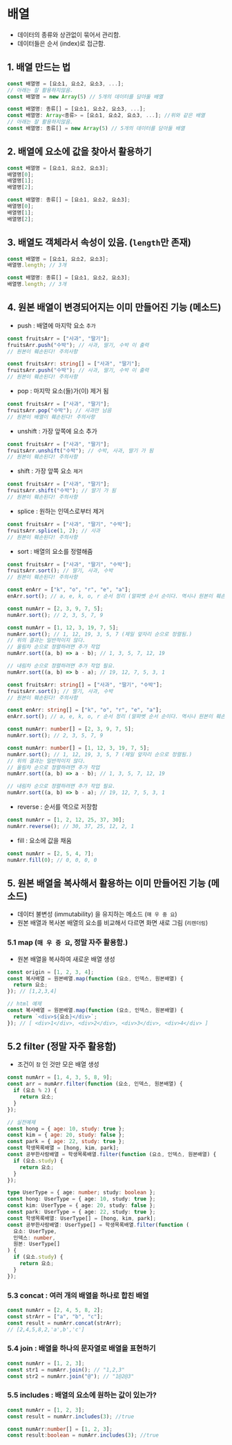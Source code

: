 # 배열

- 데이터의 종류와 상관없이 묶어서 관리함.
- 데이터들은 순서 (index)로 접근함.

## 1. 배열 만드는 법

```js
const 배열명 = [요소1, 요소2, 요소3, ...];
// 아래는 잘 활용하지않음.
const 배열명 = new Array(5) // 5개의 데이터를 담아둘 배열
```

```ts
const 배열명: 종류[] = [요소1, 요소2, 요소3, ...];
const 배열명: Array<종류> = [요소1, 요소2, 요소3, ...]; //위와 같은 배열
// 아래는 잘 활용하지않음.
const 배열명: 종류[] = new Array(5) // 5개의 데이터를 담아둘 배열
```

## 2. 배열에 요소에 값을 찾아서 활용하기

```js
const 배열명 = [요소1, 요소2, 요소3];
배열명[0];
배열명[1];
배열명[2];
```

```ts
const 배열명: 종류[] = [요소1, 요소2, 요소3];
배열명[0];
배열명[1];
배열명[2];
```

## 3. 배열도 객체라서 속성이 있음. (`length`만 존재)

```js
const 배열명 = [요소1, 요소2, 요소3];
배열명.length; // 3개
```

```ts
const 배열명: 종류[] = [요소1, 요소2, 요소3];
배열명.length; // 3개
```

## 4. 원본 배열이 변경되어지는 이미 만들어진 기능 (메소드)

- push : 배열에 마지막 요소 `추가`

```js
const fruitsArr = ["사과", "딸기"];
fruitsArr.push("수박"); // 사과, 딸기, 수박 이 출력
// 원본이 훼손된다! 주의사항
```

```ts
const fruitsArr: string[] = ["사과", "딸기"];
fruitsArr.push("수박"); // 사과, 딸기, 수박 이 출력
// 원본이 훼손된다! 주의사항
```

- pop : 마지막 요소(들)가(이) 제거 됨

```js
const fruitsArr = ["사과", "딸기"];
fruitsArr.pop("수박"); // 사과만 남음
// 원본이 배열이 훼손된다! 주의사항
```

- unshift : 가장 앞쪽에 요소 추가

```js
const fruitsArr = ["사과", "딸기"];
fruitsArr.unshift("수박"); // 수박, 사과, 딸기 가 됨
// 원본이 훼손된다! 주의사항
```

- shift : 가장 앞쪽 요소 `제거`

```js
const fruitsArr = ["사과", "딸기"];
fruitsArr.shift("수박"); // 딸기 가 됨
// 원본이 훼손된다! 주의사항
```

- splice : 원하는 인덱스로부터 제거

```js
const fruitsArr = ["사과", "딸기", "수박"];
fruitsArr.splice(1, 2); // 사과
// 원본이 훼손된다! 주의사항
```

- sort : 배열의 요소를 정렬해줌

```js
const fruitsArr = ["사과", "딸기", "수박"];
fruitsArr.sort(); // 딸기, 사과, 수박
// 원본이 훼손된다! 주의사항

const enArr = ["k", "o", "r", "e", "a"];
enArr.sort(); // a, e, k, o, r 순서 정리 (알파벳 순서 순이다. 역시나 원본이 훼손된다.)

const numArr = [2, 3, 9, 7, 5];
numArr.sort(); // 2, 3, 5, 7, 9

const numArr = [1, 12, 3, 19, 7, 5];
numArr.sort(); // 1, 12, 19, 3, 5, 7 (제일 앞자리 순으로 정렬됨.)
// 위의 결과는 일반적이지 않다.
// 올림차 순으로 정렬하려면 추가 작업
numArr.sort((a, b) => a - b); // 1, 3, 5, 7, 12, 19

// 내림차 순으로 정렬하려면 추가 작업 필요.
numArr.sort((a, b) => b - a); // 19, 12, 7, 5, 3, 1
```

```ts
const fruitsArr: string[] = ["사과", "딸기", "수박"];
fruitsArr.sort(); // 딸기, 사과, 수박
// 원본이 훼손된다! 주의사항

const enArr: string[] = ["k", "o", "r", "e", "a"];
enArr.sort(); // a, e, k, o, r 순서 정리 (알파벳 순서 순이다. 역시나 원본이 훼손된다.)

const numArr: number[] = [2, 3, 9, 7, 5];
numArr.sort(); // 2, 3, 5, 7, 9

const numArr: number[] = [1, 12, 3, 19, 7, 5];
numArr.sort(); // 1, 12, 19, 3, 5, 7 (제일 앞자리 순으로 정렬됨.)
// 위의 결과는 일반적이지 않다.
// 올림차 순으로 정렬하려면 추가 작업
numArr.sort((a, b) => a - b); // 1, 3, 5, 7, 12, 19

// 내림차 순으로 정렬하려면 추가 작업 필요.
numArr.sort((a, b) => b - a); // 19, 12, 7, 5, 3, 1
```

- reverse : 순서를 역으로 저장함

```js
const numArr = [1, 2, 12, 25, 37, 30];
numArr.reverse(); // 30, 37, 25, 12, 2, 1
```

- fill : 요소에 값을 채움

```js
const numArr = [2, 5, 4, 7];
numArr.fill(0); // 0, 0, 0, 0
```

## 5. 원본 배열을 복사해서 활용하는 이미 만들어진 기능 (메소드)

- 데이터 불변성 (immutability) 을 유지하는 메소드 (`매 우 중 요`)
- 원본 배열과 복사본 배열의 요소를 비교해서 다르면 화면 새로 그림 (`리렌더링`)

### 5.1 map (`매 우 중 요`, 정말 자주 활용함.)

- 원본 배열을 복사하여 새로운 배열 생성

```js
const origin = [1, 2, 3, 4];
const 복사배열 = 원본배열.map(function (요소, 인덱스, 원본배열) {
  return 요소;
}); // [1,2,3,4]

// html 예제
const 복사배열 = 원본배열.map(function (요소, 인덱스, 원본배열) {
  return `<div>${요소}</div>`;
}); // [ <div>1</div>, <div>2</div>, <div>3</div>, <div>4</div> ]
```

## 5.2 filter (정말 자주 활용함)

- 조건이 `참` 인 것만 모은 배열 생성

```js
const numArr = [1, 4, 3, 5, 8, 9];
const arr = numArr.filter(function (요소, 인덱스, 원본배열) {
  if (요소 % 2) {
    return 요소;
  }
});
```

```js
// 실전예제
const hong = { age: 10, study: true };
const kim = { age: 20, study: false };
const park = { age: 22, study: true };
const 학생목록배열 = [hong, kim, park];
const 공부한사람배열 = 학생목록배열.filter(function (요소, 인덱스, 원본배열) {
  if (요소.study) {
    return 요소;
  }
});
```

```ts
type UserType = { age: number; study: boolean };
const hong: UserType = { age: 10, study: true };
const kim: UserType = { age: 20, study: false };
const park: UserType = { age: 22, study: true };
const 학생목록배열: UserType[] = [hong, kim, park];
const 공부한사람배열: UserType[] = 학생목록배열.filter(function (
  요소: UserType,
  인덱스: number,
  원본: UserType[]
) {
  if (요소.study) {
    return 요소;
  }
});
```

### 5.3 concat : 여러 개의 배열을 하나로 합친 배열

```js
const numArr = [2, 4, 5, 8, 2];
const strArr = ["a", "b", "c"];
const result = numArr.concat(strArr);
// [2,4,5,8,2,'a',b','c']
```

### 5.4 join : 배열을 하나의 문자열로 배열을 표현하기

```js
const numArr = [1, 2, 3];
const str1 = numArr.join(); // "1,2,3"
const str2 = numArr.join("@"); // "1@2@3"
```

### 5.5 includes : 배열의 요소에 원하는 값이 있는가?

```js
const numArr = [1, 2, 3];
const result = numArr.includes(3); //true
```
```ts
const numArr:number[] = [1, 2, 3];
const result:boolean = numArr.includes(3); //true
```